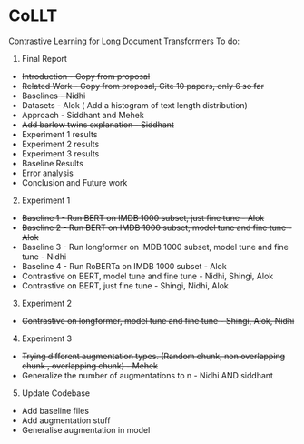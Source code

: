 # CoLLT
Contrastive Learning for Long Document Transformers 
To do:
1. Final Report
  * ~~Introduction - Copy from proposal~~
  * ~~Related Work - Copy from proposal, Cite 10 papers, only 6 so far~~
  * ~~Baselines - Nidhi~~
  * Datasets - Alok ( Add a histogram of text length distribution)
  * Approach - Siddhant and Mehek
  * ~~Add barlow twins explanation - Siddhant~~
  * Experiment 1 results
  * Experiment 2 results
  * Experiment 3 results
  * Baseline Results
  * Error analysis
  * Conclusion and Future work
2. Experiment 1
  * ~~Baseline 1 - Run BERT on IMDB 1000 subset, just fine tune - Alok~~
  * ~~Baseline 2 - Run BERT on IMDB 1000 subset, model tune and fine tune - Alok~~
  * Baseline 3 - Run longformer on IMDB 1000 subset, model tune and fine tune - Nidhi
  * Baseline 4 - Run RoBERTa on IMDB 1000 subset - Alok
  * Contrastive on BERT, model tune and fine tune - Nidhi, Shingi, Alok
  * Contrastive on BERT, just fine tune - Shingi, Nidhi, Alok
3. Experiment 2
  * ~~Contrastive on longformer, model tune and fine tune - Shingi, Alok, Nidhi~~
4. Experiment 3
  * ~~Trying different augmentation types. (Random chunk, non overlapping chunk , overlapping chunk) - Mehek~~
  * Generalize the number of augmentations to n - Nidhi AND siddhant
5. Update Codebase
  * Add baseline files
  * Add augmentation stuff
  * Generalise augmentation in model
